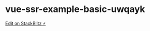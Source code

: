 # vue-ssr-example-basic-uwqayk

[Edit on StackBlitz ⚡️](https://stackblitz.com/edit/vue-ssr-example-basic-uwqayk)